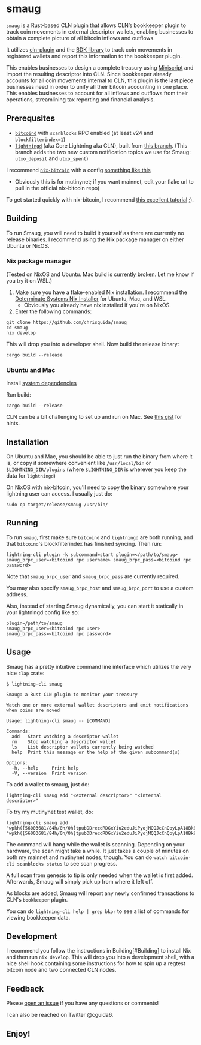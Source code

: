 # smaug
`smaug` is a Rust-based CLN plugin that allows CLN’s bookkeeper plugin to track coin movements in external descriptor wallets, enabling businesses to obtain a complete picture of all bitcoin inflows and outflows.

It utilizes [cln-plugin](https://docs.rs/cln-plugin/latest/cln_plugin/) and the [BDK library](https://github.com/bitcoindevkit/bdk) to track coin movements in registered wallets and report this information to the bookkeeper plugin. 

This enables businesses to design a complete treasury using [Miniscript](https://bitcoin.sipa.be/miniscript/) and import the resulting descriptor into CLN. Since bookkeeper already accounts for all coin movements internal to CLN, this plugin is the last piece businesses need in order to unify all their bitcoin accounting in one place. This enables businesses to account for all inflows and outflows from their operations, streamlining tax reporting and financial analysis.

## Prerequsites
- [`bitcoind`](https://github.com/bitcoin/bitcoin) with `scanblocks` RPC enabled (at least v24 and `blockfilterindex=1`)
- [`lightningd`](https://github.com/elementsproject/lightning) (aka Core Lightning aka CLN), built from [this branch](https://github.com/niftynei/lightning/tree/nifty/onchain_notif). (This branch adds the two new custom notification topics we use for Smaug: `utxo_deposit` and `utxo_spent`)

I recommend [`nix-bitcoin`](https://nixbitcoin.org) with a config [something like this](https://github.com/chrisguida/nix-dell)
- Obviously this is for mutinynet; if you want mainnet, edit your flake url to pull in the official nix-bitcoin repo)

To get started quickly with nix-bitcoin, I recommend [this excellent tutorial](https://github.com/chrisguida/nixos-mutinynet-tutorial) ;).

## Building
To run Smaug, you will need to build it yourself as there are currently no release binaries. I recommend using the Nix package manager on either Ubuntu or NixOS.

### Nix package manager
(Tested on NixOS and Ubuntu. Mac build is [currently broken](https://github.com/chrisguida/smaug/issues/35). Let me know if you try it on WSL.)

1. Make sure you have a flake-enabled Nix installation. I recommend the [Determinate Systems Nix Installer](https://zero-to-nix.com/start/install) for Ubuntu, Mac, and WSL.
    - Obviously you already have nix installed if you're on NixOS.
2. Enter the following commands:

```
git clone https://github.com/chrisguida/smaug
cd smaug
nix develop
```

This will drop you into a developer shell. Now build the release binary:

```
cargo build --release
```

### Ubuntu and Mac
Install [system dependencies](https://github.com/chrisguida/smaug/blob/master/flake.nix#L41)

Run build:
```
cargo build --release
```

CLN can be a bit challenging to set up and run on Mac. See [this gist](https://gist.github.com/chrisguida/a2adf91dca5787c295f7d59d7d20958c) for hints.

## Installation

On Ubuntu and Mac, you should be able to just run the binary from where it is, or copy it somewhere convenient like `/usr/local/bin` or `$LIGHTNING_DIR/plugins` (where `$LIGHTNING_DIR` is wherever you keep the data for `lightningd`)

On NixOS with nix-bitcoin, you'll need to copy the binary somewhere your lightning user can access. I usually just do:
```
sudo cp target/release/smaug /usr/bin/
```

## Running

To run `smaug`, first make sure `bitcoind` and `lightningd` are both running, and that `bitcoind`'s blockfilterindex has finished syncing.
Then run:
```
lightning-cli plugin -k subcommand=start plugin=</path/to/smaug> smaug_brpc_user=<bitcoind rpc username> smaug_brpc_pass=<bitcoind rpc password>
```

Note that `smaug_brpc_user` and `smaug_brpc_pass` are currently required.

You may also specify `smaug_brpc_host` and `smaug_brpc_port` to use a custom address.

Also, instead of starting Smaug dynamically, you can start it statically in your lightningd config like so:
```
plugin=/path/to/smaug
smaug_brpc_user=<bitcoind rpc user>
smaug_brpc_pass=<bitcoind rpc password>
```

## Usage
Smaug has a pretty intuitive command line interface which utilizes the very nice `clap` crate:

```
$ lightning-cli smaug

Smaug: a Rust CLN plugin to monitor your treasury

Watch one or more external wallet descriptors and emit notifications when coins are moved

Usage: lightning-cli smaug -- [COMMAND]

Commands:
  add   Start watching a descriptor wallet
  rm    Stop watching a descriptor wallet
  ls    List descriptor wallets currently being watched
  help  Print this message or the help of the given subcommand(s)

Options:
  -h, --help     Print help
  -V, --version  Print version
```
To add a wallet to smaug, just do:
```
lightning-cli smaug add "<external descriptor>" "<internal descriptor>"
```

To try my mutinynet test wallet, do:
```
lightning-cli smaug add "wpkh([56003681/84h/0h/0h]tpubDDrecdRDGxYiu2eduJiPyojMQQJcCnQpyLpA18BkEFtr8S9jgAGAhZ5TKgpArzcnu8qYcVtad2KGXhWsxRgjJbLLwMDH3SW4YcaHbScwLs1/0/*)#840qygs5" "wpkh([56003681/84h/0h/0h]tpubDDrecdRDGxYiu2eduJiPyojMQQJcCnQpyLpA18BkEFtr8S9jgAGAhZ5TKgpArzcnu8qYcVtad2KGXhWsxRgjJbLLwMDH3SW4YcaHbScwLs1/1/*)#kp2peaqv"
```

The command will hang while the wallet is scanning. Depending on your hardware, the scan might take a while. It just takes a couple of minutes on both my mainnet and mutinynet nodes, though.
You can do `watch bitcoin-cli scanblocks status` to see scan progress.

A full scan from genesis to tip is only needed when the wallet is first added. Afterwards, Smaug will simply pick up from where it left off.

As blocks are added, Smaug will report any newly confirmed transactions to CLN's `bookkeeper` plugin.

You can do `lightning-cli help | grep bkpr` to see a list of commands for viewing bookkeeper data.

## Development

I recommend you follow the instructions in Building[#Building] to install Nix and then run `nix develop`. This will drop you into a development shell, with a nice shell hook containing some instructions for how to spin up a regtest bitcoin node and two connected CLN nodes.

## Feedback
Please [open an issue](https://github.com/chrisguida/smaug/issues/new/choose) if you have any questions or comments!

I can also be reached on Twitter @cguida6.

## Enjoy!

